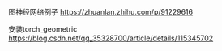 图神经网络例子
https://zhuanlan.zhihu.com/p/91229616

安装torch_geometric
https://blog.csdn.net/qq_35328700/article/details/115345702
